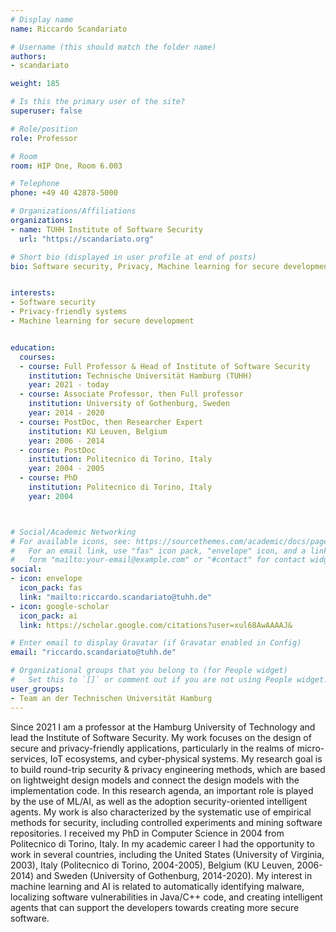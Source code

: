 ```yaml
---
# Display name
name: Riccardo Scandariato

# Username (this should match the folder name)
authors:
- scandariato

weight: 185

# Is this the primary user of the site?
superuser: false

# Role/position
role: Professor

# Room
room: HIP One, Room 6.003

# Telephone
phone: +49 40 42878-5000

# Organizations/Affiliations
organizations:
- name: TUHH Institute of Software Security
  url: "https://scandariato.org"

# Short bio (displayed in user profile at end of posts)
bio: Software security, Privacy, Machine learning for secure development


interests:
- Software security
- Privacy-friendly systems
- Machine learning for secure development


education:
  courses:
  - course: Full Professor & Head of Institute of Software Security
    institution: Technische Universität Hamburg (TUHH)
    year: 2021 - today
  - course: Associate Professor, then Full professor
    institution: University of Gothenburg, Sweden
    year: 2014 - 2020
  - course: PostDoc, then Researcher Expert
    institution: KU Leuven, Belgium
    year: 2006 - 2014
  - course: PostDoc
    institution: Politecnico di Torino, Italy
    year: 2004 - 2005
  - course: PhD
    institution: Politecnico di Torino, Italy
    year: 2004



# Social/Academic Networking
# For available icons, see: https://sourcethemes.com/academic/docs/page-builder/#icons
#   For an email link, use "fas" icon pack, "envelope" icon, and a link in the
#   form "mailto:your-email@example.com" or "#contact" for contact widget.
social:
- icon: envelope
  icon_pack: fas
  link: "mailto:riccardo.scandariato@tuhh.de"
- icon: google-scholar
  icon_pack: ai
  link: https://scholar.google.com/citations?user=xul68AwAAAAJ&

# Enter email to display Gravatar (if Gravatar enabled in Config)
email: "riccardo.scandariato@tuhh.de"

# Organizational groups that you belong to (for People widget)
#   Set this to `[]` or comment out if you are not using People widget.
user_groups:
- Team an der Technischen Universität Hamburg
---
```


Since 2021 I am a professor at the Hamburg University of Technology and lead the Institute of Software Security.
My work focuses on the design of secure and privacy-friendly applications, particularly in the realms of micro-services, IoT ecosystems, and cyber-physical systems.
My research goal is to build round-trip security & privacy engineering methods, which are based on lightweight design models and connect the design models with the implementation code. In this research agenda, an important role is played by the use of ML/AI, as well as the adoption security-oriented intelligent agents. My work is also characterized by the systematic use of empirical methods for security, including controlled experiments and mining software repositories.
I received my PhD in Computer Science in 2004 from Politecnico di Torino, Italy. In my academic career I had the opportunity to work in several countries, including the United States (University of Virginia, 2003), Italy (Politecnico di Torino, 2004-2005), Belgium (KU Leuven, 2006-2014) and Sweden (University of Gothenburg, 2014-2020).
My interest in machine learning and AI is related to automatically identifying malware, localizing software vulnerabilities in Java/C++ code, and creating intelligent agents that can support the developers towards creating more secure software.
